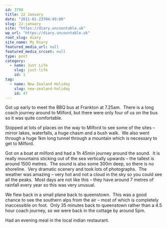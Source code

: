```yaml
---
id: 3790
title: 22 January
date: "2011-01-23T04:49:00"
slug: 22-january
site: "https://diary.uncountable.uk"
wp_url: "https://diary.uncountable.uk"
root_slug: diary
site_name: My Diary
featured_media_url: null
featured_media_srcset: null
type: post
category:
  - name: Just Life
    slug: just-life
    id: 1
tag:
  - name: New Zealand Holiday
    slug: new-zealand-holiday
    id: 47
---
```


<div xmlns='http://www.w3.org/1999/xhtml'>Got up early to meet the BBQ bus at Frankton at 7.25am.  There is a long coach journey around to Milford, but there were only four of us on the bus so it was quite comfortable.</p>
<p>Stopped at lots of places on the way to Milford to see some of the sites &#8211; mirror lakes, waterfalls, a huge chasm and a bush walk.  We also went through a huge 1km long tunnel through a mountain which is necessary to get to Milford.</p>
<p>Got on a boat at milford and had a 1h 45min journey around the sound.  It is really mountains sticking out of the sea vertically upwards &#8211; the tallest is around 1500 metres.  The sound is also some 300m deep, so there is no shoreline.  Very dramatic scenery and took lots of photographs.  The weather was amazing &#8211; very hot and not a cloud in the sky so you could see all the peaks.  Most days are not like this &#8211; they have around 7 metres of rainfall every year so this was very unusual.</p>
<p>We flew back in a small plane back to queenstown.  This was a good chance to see the southern alps from the air &#8211; most of which is completely inaccessible on foot.  Only 35 minutes back to queenstown rather than a 4.5 hour coach journey, so we were back in the cottage by around 5pm.</p>
<p>Had an evening meal in the local indian restaurant.</div>
